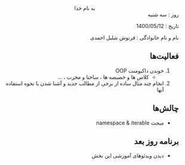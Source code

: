 <div dir="rtl" align="center">
به نام خدا
</div>
<div dir="rtl" align="right">
روز : سه شنبه

تاریخ : 1400/05/12

نام و نام خانوادگی : فرنوش شلیل احمدی

## فعالیت‌ها
1. خوندن داکیومنت OOP
    * کلاس ها و خصیصه ها ، ساختا و مخرب ، ...
2. انجام چند مثال ساده از برخی از مطالب جدید و آشنا شدن با نحوه استفاده آنها 
 
## چالش‌ها
* مبحث namespace & iterable

## برنامه روز بعد
* دیدن ویدئوهای آموزشی این بخش

</div>
